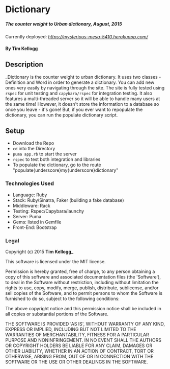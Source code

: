 #	Dictionary

##### _The counter weight to Urban dictionary_, _August, 2015_

Currently deployed: _https://mysterious-mesa-5410.herokuapp.com/_

#### By **Tim Kellogg**

## Description 

_Dictionary is the counter weight to urban dictionary.  It uses two classes - Definition and Word in order to generate a dictionary.  You can add new ones very easily by navigating through the site. The site is fully tested using `rspec` for unit testing and `capybara/rspec` for integration testing. It also features a multi-threaded server so it will be able to handle many users at the same time! However, it doesn't store the information to a database so once you leave - it's gone!  But,
if you ever want to repopulate the dictionary, you can run the populate dictionary script. 

##	Setup
* Download the Repo
* `cd` into the Directory
* `puma app.rb` to start the server
* `rspec` to test both integration and libraries
* To populate the dictionary, go to the route "populate{underscore}my{underscore}dictionary"

###	Technologies Used
* Language: Ruby
* Stack: Ruby/Sinatra, Faker (building a fake database)
* Middleware: Rack
* Testing: Rspec/Capybara/launchy
* Server: Puma
* Gems: listed in Gemfile
* Front-End: Bootstrap

###	Legal
Copyright (c) 2015 **Tim Kellogg_**

This software is licensed under the MIT license.

Permission is hereby granted, free of charge, to any person obtaining a copy of this software and associated documentation files (the 'Software'), to deal in the Software without restriction, including without limitation the rights to use, copy, modify, merge, publish, distribute, sublicense, and/or sell copies of the Software, and to permit persons to whom the Software is furnished to do so, subject to the following conditions:

The above copyright notice and this permission notice shall be included in all copies or substantial portions of the Software.

THE SOFTWARE IS PROVIDED 'AS IS', WITHOUT WARRANTY OF ANY KIND, EXPRESS OR IMPLIED, INCLUDING BUT NOT LIMITED TO THE WARRANTIES OF MERCHANTABILITY, FITNESS FOR A PARTICULAR PURPOSE AND NONINFRINGEMENT. IN NO EVENT SHALL THE AUTHORS OR COPYRIGHT HOLDERS BE LIABLE FOR ANY CLAIM, DAMAGES OR OTHER LIABILITY, WHETHER IN AN ACTION OF CONTRACT, TORT OR OTHERWISE, ARISING FROM, OUT OF OR IN CONNECTION WITH THE SOFTWARE OR THE USE OR OTHER DEALINGS IN THE SOFTWARE.

